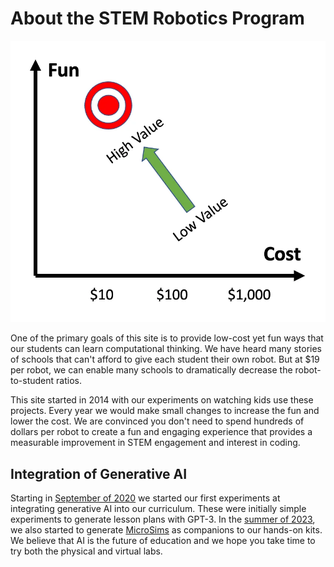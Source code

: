 # About the STEM Robotics Program

![](./img/low-cost-fun.jpg)

One of the primary goals of this site is to provide low-cost yet fun ways that our students can learn computational thinking.  We have heard many stories of schools that can't afford to give each student their own robot.  But at $19 per robot, we can enable many schools to dramatically decrease the robot-to-student ratios.

This site started in 2014 with our experiments on watching kids use these projects.  Every year we would make small changes to increase the fun and lower the cost.  We are convinced you don't need to spend hundreds of dollars per robot to create a fun and engaging experience that provides a measurable improvement in STEM engagement and interest in coding.

## Integration of Generative AI

Starting in [September of 2020](https://medium.com/@dmccreary/using-al-to-generate-detailed-lesson-plans-29a5af200a6a) we started our first experiments at integrating generative AI into our curriculum.  These were initially simple experiments to generate lesson plans with GPT-3.  In the [summer of 2023](https://medium.com/@dmccreary/micro-simulations-for-education-6989eae8d85d), we also started to generate [MicroSims](glossary.md#microsims) as companions to our hands-on kits.  We believe that AI is the future
of education and we hope you take time to try both the physical and virtual labs.